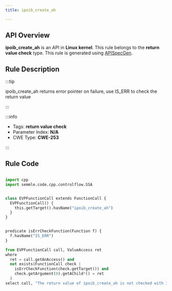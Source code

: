```yaml
---
title: ipoib_create_ah

---
```



## API Overview
**ipoib_create_ah** is an API in **Linux kernel**. This rule belongs to the **return value check** type. This rule is generated using [APISpecGen](../../tools/APISpecGen).
## Rule Description

:::tip

ipoib_create_ah returns error pointer on failure, use IS_ERR to check the return value

:::

:::info

- Tags: **return value check**
- Parameter Index: **N/A**
- CWE Type: **CWE-253**

:::

## Rule Code
```python

import cpp
import semmle.code.cpp.controlflow.SSA


class EVPFunctionCall extends FunctionCall {
  EVPFunctionCall() {
    this.getTarget().hasName("ipoib_create_ah")
  }
}


predicate isErrCheckFunction(Function f) {
  f.hasName("IS_ERR") 
}

from EVPFunctionCall call, ValueAccess ret
where
  ret = call.getAnAccess() and
  not exists(FunctionCall check |
    isErrCheckFunction(check.getTarget()) and
    check.getArgument(0).getAChild*() = ret
  )
select call, "The return value of ipoib_create_ah is not checked with IS_ERR."
    
```